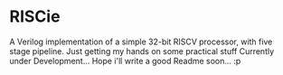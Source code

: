 # RISCie

A Verilog implementation of a simple 32-bit RISCV processor, with five stage pipeline.
Just getting my hands on some practical stuff
Currently under Development... Hope i'll write a good Readme soon... :p
